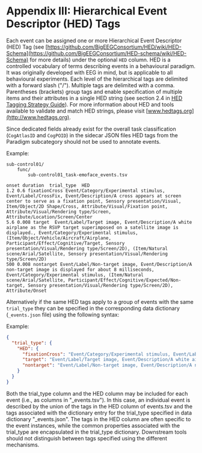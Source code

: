 # Appendix III: Hierarchical Event Descriptor (HED) Tags

Each event can be assigned one or more Hierarchical Event Descriptor (HED) Tag
(see
[https://github.com/BigEEGConsortium/HED/wiki/HED-Schema](https://github.com/BigEEGConsortium/HED-schema/wiki/HED-Schema)
for more details) under the optional `HED` column. HED is a controlled
vocabulary of terms describing events in a behavioural paradigm. It was
originally developed with EEG in mind, but is applicable to all behavioural
experiments. Each level of the hierarchical tags are delimited with a forward
slash ("/"). Multiple tags are delimited with a comma. Parentheses (brackets)
group tags and enable specification of multiple items and their attributes in a
single HED string (see section 2.4 in
[HED Tagging Strategy Guide](http://www.hedtags.org/downloads/HED%20Tagging%20Strategy%20Guide.pdf)). For
more information about HED and tools available to validate and match HED
strings, please visit [www.hedtags.org](http://www.hedtags.org).

Since dedicated fields already exist for the overall task classification
(`CogAtlasID` and `CogPOID`) in the sidecar JSON files HED tags from the
Paradigm subcategory should not be used to annotate events.

Example:

```Text
sub-control01/
    func/
        sub-control01_task-emoface_events.tsv
```

```Text
onset duration  trial_type  HED
1.2 0.6 fixationCross Event/Category/Experimental stimulus, Event/Label/CrossFix, Event/Description/A cross appears at screen center to serve as a fixation point, Sensory presentation/Visual, Item/Object/2D Shape/Cross, Attribute/Visual/Fixation point, Attribute/Visual/Rendering type/Screen, Attribute/Location/Screen/Center
5.6 0.008 target  Event/Label/Target image, Event/Description/A white airplane as the RSVP target superimposed on a satellite image is displayed., Event/Category/Experimental stimulus, (Item/Object/Vehicle/Aircraft/Airplane, Participant/Effect/Cognitive/Target, Sensory presentation/Visual/Rendering type/Screen/2D), (Item/Natural scene/Arial/Satellite, Sensory presentation/Visual/Rendering type/Screen/2D)
500 0.008 nontarget Event/Label/Non-target image, Event/Description/A non-target image is displayed for about 8 milliseconds, Event/Category/Experimental stimulus, (Item/Natural scene/Arial/Satellite, Participant/Effect/Cognitive/Expected/Non-target, Sensory presentation/Visual/Rendering type/Screen/2D), Attribute/Onset
```

Alternatively if the same HED tags apply to a group of events with the same
`trial_type` they can be specified in the corresponding data dictionary
(`_events.json` file) using the following syntax:

Example:

```JSON
{
  "trial_type": {
    "HED": {
      "fixationCross": "Event/Category/Experimental stimulus, Event/Label/CrossFix, Event/Description/A cross appears at screen center to serve as a fixation point, Sensory presentation/Visual, Item/Object/2D Shape/Cross, Attribute/Visual/Fixation point, Attribute/Visual/Rendering type/Screen, Attribute/Location/Screen/Center",
      "target": "Event/Label/Target image, Event/Description/A white airplane as the RSVP target superimposed on a satellite image is displayed., Event/Category/Experimental stimulus, (Item/Object/Vehicle/Aircraft/Airplane, Participant/Effect/Cognitive/Target, Sensory presentation/Visual/Rendering type/Screen/2D), (Item/Natural scene/Arial/Satellite, Sensory presentation/Visual/Rendering type/Screen/2D)",
      "nontarget": "Event/Label/Non-target image, Event/Description/A non-target image is displayed for about 8 milliseconds, Event/Category/Experimental stimulus, (Item/Natural scene/Arial/Satellite, Participant/Effect/Cognitive/Expected/Non-target, Sensory presentation/Visual/Rendering type/Screen/2D), Attribute/Onset"
    }
  }
}
```

Both the trial_type column and the HED column may be included for each event
(i.e., as columns in "_events.tsv"). In this case, an individual event is
described by the union of the tags in the HED column of events.tsv and the tags
associated with the dictionary entry for the trial_type specified in data
dictionary "_events.json". The tags in the HED column are often specific to the
event instances, while the common properties associated with the trial_type are
encapsulated in the trial_type dictionary. Downstream tools should not
distinguish between tags specified using the different mechanisms.
